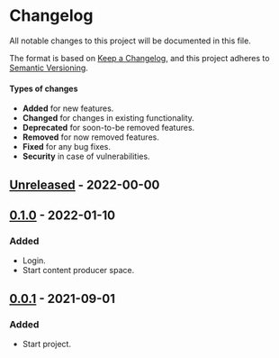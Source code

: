 # Changelog

All notable changes to this project will be documented in this file.

The format is based on [Keep a Changelog](https://keepachangelog.com),
and this project adheres to [Semantic Versioning](https://semver.org/spec/v2.0.0.html).

#### Types of changes

-   **Added** for new features.
-   **Changed** for changes in existing functionality.
-   **Deprecated** for soon-to-be removed features.
-   **Removed** for now removed features.
-   **Fixed** for any bug fixes.
-   **Security** in case of vulnerabilities.

## [Unreleased](https://github.com/renatosoares/photoboxzero.git/commits/Unreleased) - 2022-00-00

## [0.1.0](https://github.com/renatosoares/photoboxzero.git/commits/0.1.0) - 2022-01-10

### Added

-   Login.
-   Start content producer space.

## [0.0.1](https://github.com/renatosoares/photoboxzero.git/commits/0.0.1) - 2021-09-01

### Added

-   Start project.
